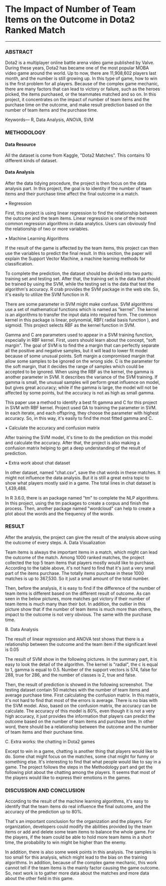 # The Impact of Number of Team Items on the Outcome in Dota2 Ranked Match

---

### ABSTRACT

Dota2 is a multiplayer online battle arena video game published by Valve. During these years, Dota2 has became one of the most popular MOBA video game around the world. Up to now, there are 11,908,602 players last month, and the number is still growing up.
In this type of game, how to win is the first problem for all players. Because of the complex game mechanic, there are many factors that can lead to victory or failure, such as the heroes picked, the items purchased, or the teammates matched and so on. In this project, it concentrates on the impact of number of team items and the purchase time on the outcome, and make result prediction based on the number of team items and the purchase time.

Keywords— R, Data Analysis, ANOVA, SVM

### METHODOLOGY

#### Data Resource

All the dataset is come from Kaggle, "Dota2 Matches".  This contains 10 different kinds of dataset.

#### Data Analysis

After the data tidying procedure, the project is then focus on the data analysis part. In this project, the goal is to identity if the number of team items and their purchase time affect the final outcome in a match. 

•	Regression

First, this project is using linear regression to find the relationship between the outcome and the team items. Linear regression is one of the most common regression algorithms in data analytics. Users can obviously find the relationship of two or more variables.

•	Machine Learning Algorithms

If the result of the game is affected by the team items, this project can then use the variables to predict the final result. In this section, the paper will explain the Support Vector Machine, a machine learning methods for classification. 

To complete the prediction, the dataset should be divided into two parts: training set and testing set. After that, the training set is the data that should be trained by using the SVM, while the testing set is the data that test the algorithm's accuracy. R crab provides the SVM package in the web site. So, it's easily to utilize the SVM function in R.

There are some parameter in SVM might make confuse. SVM algorithms use a set of mathematical functions which is named as "kernel". The kernel is an algorithms to transfer the input data into required form. The common kernel in this package is linear, polynomial, RBF( radial basis function ), and sigmoid. This project selects RBF as the kernel function in SVM. 

Gamma and C are parameters used to appear in a SVM training function, especially in RBF kernel. First, users should learn about the concept, "soft margin". The goal of SVM is to find the a margin that can perfectly separate all the positive and negative samples, but it will lead to lower fit model because of some unusual points. Soft margin a compromised margin that allow some samples to be ignored on the wrong side. C is the parameter for the soft margin, that it decides the range of samples which could be accepted to be ignored. When using the RBF as the kernel, the gamma is another parameter in SVM. It describes the variance of the SVM training. If gamma is small, the unusual samples will perform great influence on model, but gives great accuracy; while if the gamma is large, the model will not be affected by some points, but the accuracy is not as high as small gamma.

This paper use a method to identify a best fit gamma and C for this project in SVM with RBF kernel. Project used GA to training the parameter in SVM. In each iterate, and each offspring, they choose the parameter with highest accuracy. So, in this way, it's easily to find the most fitted gamma and C.

•	Calculate the accuracy and confusion matrix

After training the SVM model, it's time to do the prediction on this model and calculate the accuracy. After that, the project is also making a confusion matrix helping to get a deep understanding of the result of prediction.

•	Extra work about chat dataset

In other dataset, named "chat.csv", save the chat words in these matches. It might not influence the data analysis. But it is still a great extra topic to show what players mostly said in a game. The total lines in chat dataset is 1,439,488.

In R 3.6.0, there is an package named "tm" to complete the NLP algorithms. In this project, using the tm packages to create a corpus and finish the process. Then, another package named "wordcloud" can help to create a plot about the words and the frequency of the words.

### RESULT

After the analysis, the project can give the result of the analysis above using the outcome of every steps.
A.	Data Visualization

Team items is always the important items in a match, which might can lead the outcome of the match. Among 1000 ranked matches, the project collected the top 5 team items that players mostly would like to purchase. According to the table above, it's not hard to find that it's just a very small part of the items purchase. The totally items purchase in these 1000 matches is up to 367,530. So it just a small amount of the total number.

Then, before the analysis, it is easy to find if the difference of the number of team items is different based on the different result of outcome. As can seen in the below pictures, more matches got victory if their number of team items is much many than their bot. In addition, the outlier in this picture show that if the number of  team items is much more than others, the impact to the outcome is not very obvious. The same with the purchase time. 

B.	Data Analysis

The result of linear regression and ANOVA test shows that there is a relationship between the outcome and the team item if the significant level is 0.05

The result of SVM show in the following pictures. In the summary part, it is easy to look the detail of the algorithm. The kernel is "radial", the c is equal to 1, gamma is equal to 0.5. Number of the support vectors is 574, false for 288, true for 286, and the number of classes is 2, true and false.
 
Then, the result of prediction is showed in the following screenshot. The testing dataset contain 50 matches with the number of team items and average purchase time. First calculating the confusion matrix. In this matrix, it's not hard to find that most of the errors is average. There is no bias with the SVM model. Also, based on the confusion matrix, the accuracy can be calculate. The accuracy of this model is 80%, even though it is not a very high accuracy, it just provides the information that players can predict the outcome based on the number of team items and purchase time. In other word, there should be a relationship between the outcome and the number of team items and their purchase time.

C.	Extra works: the chatting in Dota2 games

Except to win in a game, chatting is another thing that players would like to do. Some chat might focus on the matches, some chat might for funny or something else. It's interesting to find that what people would like to say in a game.
The project follows the steps in the Methodology part and get the following plot about the chatting among the players. It seems that most of the players would like to express their emotions in the games.
 
### DISCUSSION AND CONCLUSION

According to the result of the machine learning algorithms, it's easy to identify that the team items do real influence the final outcome, and the accuracy of the prediction up to 80%. 

That's an important conclusion for the organization and the players. For organization, developers could modify the abilities provided by the team items or add and delete some team items to balance the whole game. For the players, if the team could be able to hold more team items in a short time, the probability to win might be higher than the enemy. 

In addition, there is also some week points in this analysis. The samples is too small for this analysis, which might lead to the bias on the training algorithms. In addition, because of the complex game mechanic, this work cannot tell if the team items is the mainly factor causing the game outcome. So, next work is to gather more data about the matches and more data about the other field in this game.
